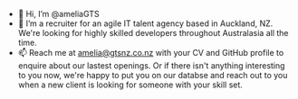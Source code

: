 - 👋 Hi, I’m @ameliaGTS
- 👀 I’m a recruiter for an agile IT talent agency based in Auckland, NZ. We're looking for highly skilled developers throughout Australasia all the time. 
- 📫 Reach me at amelia@gtsnz.co.nz with your CV and GitHub profile to enquire about our lastest openings. Or if there isn't anything interesting to you now, we're happy to put you on our databse and reach out to you when a new client is looking for someone with your skill set. 

<!---
ameliaGTS/ameliaGTS is a ✨ special ✨ repository because its `README.md` (this file) appears on your GitHub profile.
You can click the Preview link to take a look at your changes.
--->
